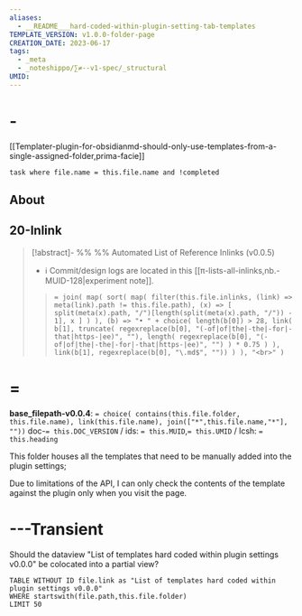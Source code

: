 ```yaml
---
aliases:
  - __README___hard-coded-within-plugin-setting-tab-templates
TEMPLATE_VERSION: v1.0.0-folder-page
CREATION_DATE: 2023-06-17
tags:
  - _meta
  - _noteshippo/∑≠--v1-spec/_structural
UMID:
---
```


# -

[[Templater-plugin-for-obsidianmd-should-only-use-templates-from-a-single-assigned-folder,prima-facie]]

```dataview
task where file.name = this.file.name and !completed
```


## About


## 20-Inlink

> [!abstract]- %%  %% Automated List of Reference Inlinks (v0.0.5)
> * ℹ Commit/design logs are located in this [[π-lists-all-inlinks,nb.-MUID-128|experiment note]]. 
> > `= join( map( sort( map( filter(this.file.inlinks, (link) => meta(link).path != this.file.path), (x) => [ split(meta(x).path, "/")[length(split(meta(x).path, "/")) - 1], x ] ) ), (b) => "• " + choice( length(b[0]) > 28, link( b[1], truncate( regexreplace(b[0], "(-of|of|the|-the|-for|-that|https-|ee)", ""), length( regexreplace(b[0], "(-of|of|the|-the|-for|-that|https-|ee)", "") ) * 0.75 ) ), link(b[1], regexreplace(b[0], "\.md$", "")) ) ), "<br>" )`



# =

**base_filepath-v0.0.4**: `= choice( contains(this.file.folder, this.file.name), link(this.file.name), join(["*",this.file.name,"*"], ""))` doc-`= this.DOC_VERSION` / ids: `= this.MUID`,`= this.UMID` / lcsh: `= this.heading`


This folder houses all the templates that need to be manually added into the plugin settings;

Due to limitations of the API, I can only check the contents of the template against the plugin only when you visit the page.

# ---Transient

Should the dataview "List of templates hard coded within plugin settings v0.0.0" be colocated into a partial view?

```dataview
TABLE WITHOUT ID file.link as "List of templates hard coded within plugin settings v0.0.0"
WHERE startswith(file.path,this.file.folder)
LIMIT 50
```
